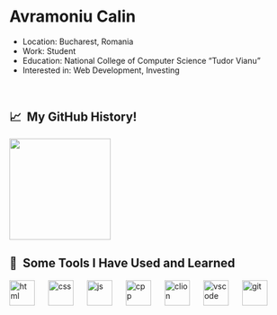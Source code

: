 <h1>Avramoniu Calin</h1>
<ul>
  <li>Location: <span style="color: #f95959:">Bucharest, Romania</span></li>
  <li>Work: <span style="color: #f95959:">Student</span></li>
  <li>Education: <span style="color: #f95959:">National College of Computer Science “Tudor Vianu”</span></li>
  <li>Interested in: <span style="color: #f95959:">Web Development</span>, <span style="color: #f95959:">Investing</span></li>
</ul>

<br>
<h2> 📈 &nbsp;My GitHub History!</h2>
<a href="https://github.com/calinstefan025">
  <img height="180em" src="https://github-readme-stats.vercel.app/api?username=calinstefan025&theme=noctis_minimus&show_icons=true" />
</a>

<br>
<h2> 🚀 &nbsp;Some Tools I Have Used and Learned</h2>
<p align="left">
  <img src="https://cdn.jsdelivr.net/gh/devicons/devicon/icons/html5/html5-original.svg" alt="html" width="45" height="45" style="margin-right:20px;"/>
  <img src="https://cdn.jsdelivr.net/gh/devicons/devicon/icons/css3/css3-original.svg" alt="css" width="45" height="45" style="margin-right:20px;"/>
  <img src="https://cdn.jsdelivr.net/gh/devicons/devicon/icons/javascript/javascript-original.svg" alt="js" width="45" height="45" style="margin-right:20px;"/>
  <img src="https://cdn.jsdelivr.net/gh/devicons/devicon/icons/cplusplus/cplusplus-original.svg"alt="cpp" width="45" height="45" style="margin-right:20px;"/>
  <img src="https://upload.wikimedia.org/wikipedia/commons/6/62/Clion.svg" alt="clion" width="45" height="45" style="margin-right:20px;"/>
  <img src="https://cdn.jsdelivr.net/gh/devicons/devicon/icons/vscode/vscode-original.svg" alt="vscode" width="45" height="45"/ style="margin-right:20px;">
  <img src="https://upload.wikimedia.org/wikipedia/commons/3/3f/Git_icon.svg" alt="git" width="45" height="45" style="margin-right:20px;"/>
</p>

